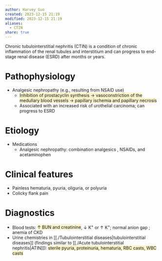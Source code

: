 ```yaml
---
author: Harvey Guo
created: 2023-12-15 21:19
modified: 2023-12-15 21:19
aliases:
  - CTIN
share: true
---
```


Chronic tubulointerstitial nephritis (CTIN) is a condition of chronic inflammation of the renal tubules and interstitium and can progress to end-stage renal disease (ESRD) after months or years.
# Pathophysiology
- Analgesic nephropathy (e.g., resulting from NSAID use)
	- <span style="background:rgba(240, 200, 0, 0.2)">Inhibition of prostacyclin synthesis → vasoconstriction of the medullary blood vessels → papillary ischemia and papillary necrosis</span>
	- Associated with an increased risk of urothelial carcinoma; can progress to ESRD
# Etiology
- Medications
	- Analgesic nephropathy: combination analgesics , NSAIDs, and acetaminophen
# Clinical features
- Painless hematuria, pyuria, oliguria, or polyuria
- Colicky flank pain
# Diagnostics
- Blood tests: <span style="background:rgba(240, 200, 0, 0.2)">↑ BUN and creatinine</span>, ↓ K<sup>+</sup>  or ↑ K<sup>+</sup>; normal anion gap ; anemia of CKD
- Urine chemistries in [[./Tubulointerstitial diseases|tubulointerstitial diseases]] (findings similar to [[./Acute tubulointerstitial nephritis|ATIN]]): <span style="background:rgba(240, 200, 0, 0.2)">sterile pyuria, proteinuria, hematuria, RBC casts, WBC casts</span>